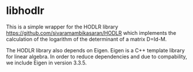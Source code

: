 # libhodlr

This is a simple wrapper for the HODLR library https://github.com/sivaramambikasaran/HODLR
which implements the calculation of the logarithm of the determinant of a matrix D=Id-M.

The HODLR library also depends on Eigen. Eigen is a C++ template library for
linear algebra. In order to reduce dependencies and due to compability, we
include Eigen in version 3.3.5.
